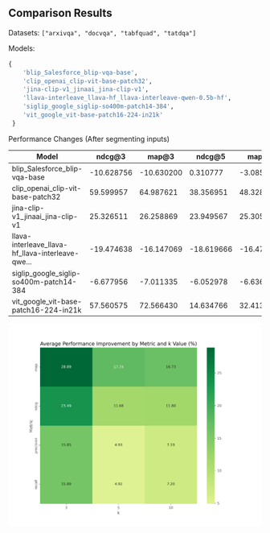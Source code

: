 ## Comparison Results

Datasets: `["arxivqa", "docvqa", "tabfquad", "tatdqa"]`

Models: 

```python
{
    'blip_Salesforce_blip-vqa-base',
    'clip_openai_clip-vit-base-patch32',
    'jina-clip-v1_jinaai_jina-clip-v1',
    'llava-interleave_llava-hf_llava-interleave-qwen-0.5b-hf',
    'siglip_google_siglip-so400m-patch14-384',
    'vit_google_vit-base-patch16-224-in21k'
 }
```

Performance Changes (After segmenting inputs)

| Model                                             | ndcg@3     | map@3      | ndcg@5     | map@5      | ndcg@10   | map@10     |
| ------------------------------------------------- | ---------- | ---------- | ---------- | ---------- | --------- | ---------- |
| blip_Salesforce_blip-vqa-base                     | -10.628756 | -10.630200 | 0.310777   | -3.085420  | -7.624803 | -6.972214  |
| clip_openai_clip-vit-base-patch32                 | 59.599957  | 64.987621  | 38.356951  | 48.328693  | 33.550816 | 43.599565  |
| jina-clip-v1_jinaai_jina-clip-v1                  | 25.326511  | 26.258869  | 23.949567  | 25.305822  | 21.521162 | 24.111294  |
| llava-interleave_llava-hf_llava-interleave-qwe... | -19.474638 | -16.147069 | -18.619666 | -16.479845 | -8.349648 | -10.328760 |
| siglip_google_siglip-so400m-patch14-384           | -6.677956  | -7.011335  | -6.052978  | -6.636861  | -5.515351 | -6.404461  |
| vit_google_vit-base-patch16-224-in21k             | 57.560575  | 72.566430  | 14.634766  | 32.413363  | 19.540038 | 31.289937  |

![improvement-hetmap](../figs/improvement-hetmap.png)